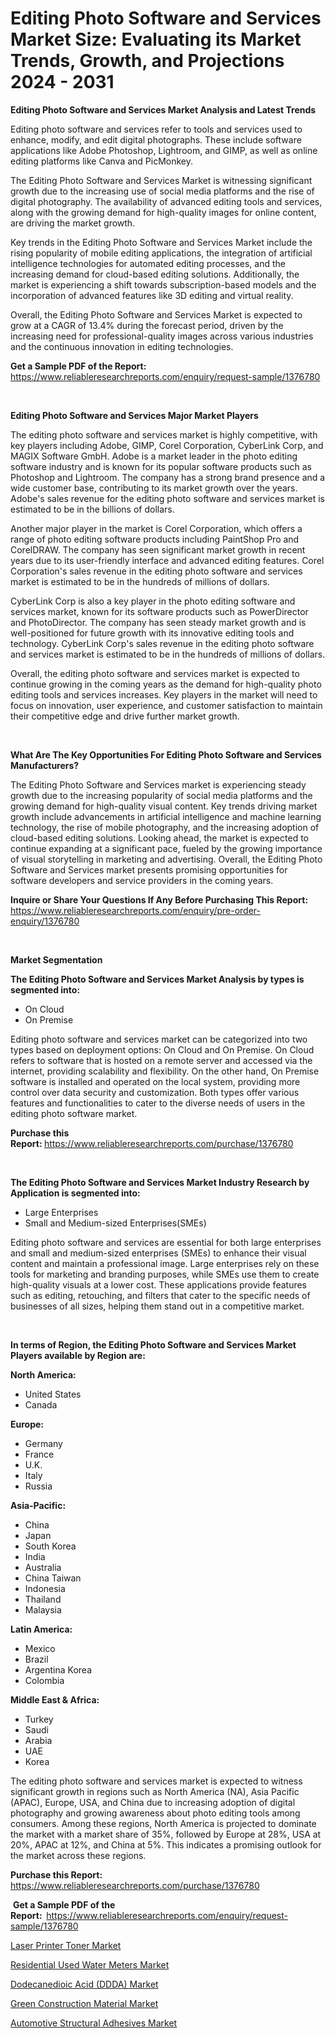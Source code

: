 <p><h1>Editing Photo Software and Services Market Size: Evaluating its Market Trends, Growth, and Projections 2024 - 2031</h1></p><p><strong>Editing Photo Software and Services Market Analysis and Latest Trends</strong></p>
<p><p>Editing photo software and services refer to tools and services used to enhance, modify, and edit digital photographs. These include software applications like Adobe Photoshop, Lightroom, and GIMP, as well as online editing platforms like Canva and PicMonkey.</p><p>The Editing Photo Software and Services Market is witnessing significant growth due to the increasing use of social media platforms and the rise of digital photography. The availability of advanced editing tools and services, along with the growing demand for high-quality images for online content, are driving the market growth.</p><p>Key trends in the Editing Photo Software and Services Market include the rising popularity of mobile editing applications, the integration of artificial intelligence technologies for automated editing processes, and the increasing demand for cloud-based editing solutions. Additionally, the market is experiencing a shift towards subscription-based models and the incorporation of advanced features like 3D editing and virtual reality.</p><p>Overall, the Editing Photo Software and Services Market is expected to grow at a CAGR of 13.4% during the forecast period, driven by the increasing need for professional-quality images across various industries and the continuous innovation in editing technologies.</p></p>
<p><strong>Get a Sample PDF of the Report:&nbsp;</strong> <a href="https://www.reliableresearchreports.com/enquiry/request-sample/1376780">https://www.reliableresearchreports.com/enquiry/request-sample/1376780</a></p>
<p>&nbsp;</p>
<p><strong>Editing Photo Software and Services Major Market Players</strong></p>
<p><p>The editing photo software and services market is highly competitive, with key players including Adobe, GIMP, Corel Corporation, CyberLink Corp, and MAGIX Software GmbH. Adobe is a market leader in the photo editing software industry and is known for its popular software products such as Photoshop and Lightroom. The company has a strong brand presence and a wide customer base, contributing to its market growth over the years. Adobe's sales revenue for the editing photo software and services market is estimated to be in the billions of dollars.</p><p>Another major player in the market is Corel Corporation, which offers a range of photo editing software products including PaintShop Pro and CorelDRAW. The company has seen significant market growth in recent years due to its user-friendly interface and advanced editing features. Corel Corporation's sales revenue in the editing photo software and services market is estimated to be in the hundreds of millions of dollars.</p><p>CyberLink Corp is also a key player in the photo editing software and services market, known for its software products such as PowerDirector and PhotoDirector. The company has seen steady market growth and is well-positioned for future growth with its innovative editing tools and technology. CyberLink Corp's sales revenue in the editing photo software and services market is estimated to be in the hundreds of millions of dollars.</p><p>Overall, the editing photo software and services market is expected to continue growing in the coming years as the demand for high-quality photo editing tools and services increases. Key players in the market will need to focus on innovation, user experience, and customer satisfaction to maintain their competitive edge and drive further market growth.</p></p>
<p>&nbsp;</p>
<p><strong>What Are The Key Opportunities For Editing Photo Software and Services Manufacturers?</strong></p>
<p><p>The Editing Photo Software and Services market is experiencing steady growth due to the increasing popularity of social media platforms and the growing demand for high-quality visual content. Key trends driving market growth include advancements in artificial intelligence and machine learning technology, the rise of mobile photography, and the increasing adoption of cloud-based editing solutions. Looking ahead, the market is expected to continue expanding at a significant pace, fueled by the growing importance of visual storytelling in marketing and advertising. Overall, the Editing Photo Software and Services market presents promising opportunities for software developers and service providers in the coming years.</p></p>
<p><strong>Inquire or Share Your Questions If Any Before Purchasing This Report:</strong> <a href="https://www.reliableresearchreports.com/enquiry/pre-order-enquiry/1376780">https://www.reliableresearchreports.com/enquiry/pre-order-enquiry/1376780</a></p>
<p>&nbsp;</p>
<p><strong>Market Segmentation</strong></p>
<p><strong>The Editing Photo Software and Services Market Analysis by types is segmented into:</strong></p>
<p><ul><li>On Cloud</li><li>On Premise</li></ul></p>
<p><p>Editing photo software and services market can be categorized into two types based on deployment options: On Cloud and On Premise. On Cloud refers to software that is hosted on a remote server and accessed via the internet, providing scalability and flexibility. On the other hand, On Premise software is installed and operated on the local system, providing more control over data security and customization. Both types offer various features and functionalities to cater to the diverse needs of users in the editing photo software market.</p></p>
<p><strong>Purchase this Report:&nbsp;</strong><a href="https://www.reliableresearchreports.com/purchase/1376780">https://www.reliableresearchreports.com/purchase/1376780</a></p>
<p>&nbsp;</p>
<p><strong>The Editing Photo Software and Services Market Industry Research by Application is segmented into:</strong></p>
<p><ul><li>Large Enterprises</li><li>Small and Medium-sized Enterprises(SMEs)</li></ul></p>
<p><p>Editing photo software and services are essential for both large enterprises and small and medium-sized enterprises (SMEs) to enhance their visual content and maintain a professional image. Large enterprises rely on these tools for marketing and branding purposes, while SMEs use them to create high-quality visuals at a lower cost. These applications provide features such as editing, retouching, and filters that cater to the specific needs of businesses of all sizes, helping them stand out in a competitive market.</p></p>
<p>&nbsp;</p>
<p><strong>In terms of Region, the Editing Photo Software and Services Market Players available by Region are:</strong></p>
<p>
    <p> <strong> North America: </strong>
        <ul>
            <li>United States</li>
            <li>Canada</li>
        </ul>
        </p> 
    <p> <strong> Europe: </strong>
        <ul>
            <li>Germany</li>
            <li>France</li>
            <li>U.K.</li>
            <li>Italy</li>
            <li>Russia</li>
        </ul>
        </p> 
    <p> <strong> Asia-Pacific: </strong>
        <ul>
            <li>China</li>
            <li>Japan</li>
            <li>South Korea</li>
            <li>India</li>
            <li>Australia</li>
            <li>China Taiwan</li>
            <li>Indonesia</li>
            <li>Thailand</li>
            <li>Malaysia</li>
        </ul>
        </p> 
    <p> <strong> Latin America: </strong>
        <ul>
            <li>Mexico</li>
            <li>Brazil</li>
            <li>Argentina Korea</li>
            <li>Colombia</li>
        </ul>
        </p> 
    <p> <strong> Middle East & Africa: </strong>
        <ul>
            <li>Turkey</li>
            <li>Saudi</li>
            <li>Arabia</li>
            <li>UAE</li>
            <li>Korea</li>
        </ul>
    </p>
    </p>
<p><p>The editing photo software and services market is expected to witness significant growth in regions such as North America (NA), Asia Pacific (APAC), Europe, USA, and China due to increasing adoption of digital photography and growing awareness about photo editing tools among consumers. Among these regions, North America is projected to dominate the market with a market share of 35%, followed by Europe at 28%, USA at 20%, APAC at 12%, and China at 5%. This indicates a promising outlook for the market across these regions.</p></p>
<p><strong>Purchase this Report: </strong><a href="https://www.reliableresearchreports.com/purchase/1376780">https://www.reliableresearchreports.com/purchase/1376780</a></p>
<p>&nbsp;<strong>Get a Sample PDF of the Report:&nbsp;&nbsp;</strong><a href="https://www.reliableresearchreports.com/enquiry/request-sample/1376780">https://www.reliableresearchreports.com/enquiry/request-sample/1376780</a></p>
<p><strong></strong></p>
<p><p><a href="https://view.publitas.com/reportprime-1/laser-printer-toner-market-size-global-industry-overview-market-segmentation-and-forecast-2024-to-2031/">Laser Printer Toner Market</a></p><p><a href="https://iodized-pantydraco-05c.notion.site/Residential-Used-Water-Meters-Market-Offers-Provide-Insightful-Data-for-the-Time-Period-from-2024-to-db254d6b4e83434fb6014b55e81e8ab6">Residential Used Water Meters Market</a></p><p><a href="https://military-diascia-e68.notion.site/Dodecanedioic-Acid-DDDA-Market-Size-Global-Industry-Overview-Market-Segmentation-and-Forecast-2-0eade47ce3c94e1cb517a5b6bcdf57fa">Dodecanedioic Acid (DDDA) Market</a></p><p><a href="https://view.publitas.com/reportprime-1/green-construction-material-market-size-and-examines-its-market-scope-with-a-primary-focus-on-growth-opportunities-and-forecasted-trends-spanning-from-2024-to-2031/">Green Construction Material Market</a></p><p><a href="https://gentle-editor-9db.notion.site/Automotive-Structural-Adhesives-Market-Offer-Valuable-Insights-into-Market-Size-Market-Share-Marke-1411001faeef442e8ee58ba88194b10c">Automotive Structural Adhesives Market</a></p></p>